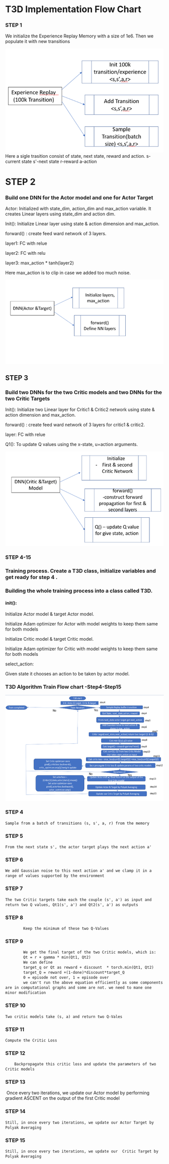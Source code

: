 

#  T3D Implementation Flow Chart



###  

### STEP 1

We initialize the Experience Replay Memory with a size of 1e6. Then we populate it with new transitions

![Step1]( https://raw.githubusercontent.com/thamizhannal/SchoolOfAI/master/phase2_assignment9/images/s1.png?token=AB62OPVTLPSQNGK7GU3B5VS6Q5KGW)
Here a sigle trasition consist of state, next state, reward and action.
s-current state
s'-next state
r-reward
a-action



# STEP 2

### Build one DNN for the Actor model and one for Actor Target

Actor: Initialized with state_dim, action_dim and max_action variable. It creates Linear layers using state_dim and action dim.

Init(): Initialize Linear layer using state & action dimension and max_action.

forward() : create feed ward network of 3 layers.

layer1: FC with relue

layer2: FC with relu

layer3: max_action * tanh(layer2)

Here max_action is to clip in case we added too much noise.



![Step2]( https://raw.githubusercontent.com/thamizhannal/SchoolOfAI/master/phase2_assignment9/images/s2.png?token=AB62OPS2S35L6276XAAPYQK6Q5JNO )

## 	STEP 3

### Build two DNNs for the two Critic models and two DNNs for the two Critic Targets

Init(): Initialize two Linear layer for Critic1 & Critic2 network using state & action dimension and max_action. 

forward() : create feed ward network of 3 layers for critic1 & critic2.

layer: FC with relue

Q1():  To update Q values using the x-state, u=action arguments.



![Step3]( https://raw.githubusercontent.com/thamizhannal/SchoolOfAI/master/phase2_assignment9/images/s3.png?token=AB62OPUDNYWWT7B5RP5EEKC6Q5JS2
)

### STEP 4-15

### Training process. Create a T3D class, initialize variables and get ready for step 4 .

### Building the whole training process into a class called T3D.

#### init(): 

Initialize Actor model & target Actor model.

Initialize Adam optimizer for Actor with model weights to keep them same for both models

Initialize Critic model & target Critic model.

Initialize Adam optimizer for Critic  with model weights to keep them same for both models



select_action:

Given state it chooses an action to be taken by actor model.



### T3D Algorithm Train Flow chart -Step4-Step15

<img src=" https://raw.githubusercontent.com/thamizhannal/SchoolOfAI/master/phase2_assignment9/images/s4s15.png?token=AB62OPXLK6BL5UYBYNUEUDC6Q5KCE" alt="Step4-s15" style="zoom:150%;" />

### STEP 4

	Sample from a batch of transitions (s, s', a, r) from the memory



###  STEP 5

	From the next state s', the actor target plays the next action a'

### STEP 6

	We add Gaussian noise to this next action a' and we clamp it in a range of values supported by the environment

### STEP 7

	The two Critic targets take each the couple (s', a') as input and return two Q values, Qt1(s', a') and Qt2(s', a') as outputs

###  STEP 8

			Keep the minimum of these two Q-Values

### STEP 9 

			We get the final target of the two Critic models, which is:
			Qt = r + gamma * min(Qt1, Qt2)
			We can define 
			target_q or Qt as reward + discount  * torch.min(Qt1, Qt2)
			target_Q = reward +(1-done)*discount*target_Q
			0 = episode not over, 1 = episode over
			we can't run the above equation efficiently as some components are in computational graphs and some are not. we need to mane one minor modification

### STEP 10 

	Two critic models take (s, a) and return two Q-Vales

### STEP 11

	Compute the Critic Loss

### STEP 12

		Backpropagate this critic loss and update the parameters of two Critic models

### STEP 13 

​	Once every two iterations, we update our Actor model by performing gradient ASCENT on the output of the first Critic model

### STEP 14

	Still, in once every two iterations, we update our Actor Target by Polyak Averaging				

### STEP 15 

	Still, in once every two iterations, we update our  Critic Target by Polyak Averaging
